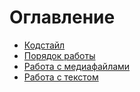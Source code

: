 # Оглавление

*  [Кодстайл](codestyle.md)
*  [Порядок работы](workflow.md)
*  [Работа с медиафайлами](media.md)
*  [Работа с текстом](texts.md)


